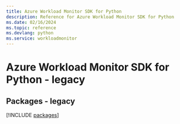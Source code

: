 ```yaml
---
title: Azure Workload Monitor SDK for Python
description: Reference for Azure Workload Monitor SDK for Python
ms.date: 02/16/2024
ms.topic: reference
ms.devlang: python
ms.service: workloadmonitor
---
```

# Azure Workload Monitor SDK for Python - legacy
## Packages - legacy
[!INCLUDE [packages](workload-monitor-index.md)]